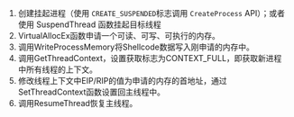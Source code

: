 1. 创建挂起进程（使用 `CREATE_SUSPENDED`标志调用 `CreateProcess` API）；或者使用 SuspendThread 函数挂起目标线程
2. VirtualAllocEx函数申请一个可读、可写、可执行的内存。
3. 调用WriteProcessMemory将Shellcode数据写入刚申请的内存中。
4. 调用GetThreadContext，设置获取标志为CONTEXT_FULL，即获取新进程中所有线程的上下文。
5. 修改线程上下文中EIP/RIP的值为申请的内存的首地址，通过SetThreadContext函数设置回主线程中。
6. 调用ResumeThread恢复主线程。